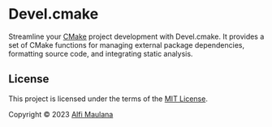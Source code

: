 # Devel.cmake

Streamline your [CMake](https://cmake.org) project development with Devel.cmake. It provides a set of CMake functions for managing external package dependencies, formatting source code, and integrating static analysis.

## License

This project is licensed under the terms of the [MIT License](./LICENSE).

Copyright © 2023 [Alfi Maulana](https://github.com/threeal)